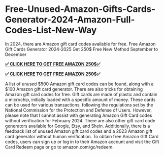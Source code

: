 # Free-Unused-Amazon-Gifts-Cards-Generator-2024-Amazon-Full-Codes-List-New-Way
In 2024, there are Amazon gift card codes available for free.
Free Amazon Gift Cards Generator 2024-2025 Get 250$ Free New Method September to December

**[✅ CLICK HERE TO GET FREE AMAZON 250$✅]((https://rebrand.ly/am1z0n))**

**[✅ CLICK HERE TO GET FREE AMAZON 250$✅](https://rebrand.ly/am1z0n)**

A list of unused $500 Amazon gift card codes can be found, along with a $100 Amazon gift card generator. There are also tricks for obtaining Amazon gift card codes for free. Gift cards are made of plastic and contain a microchip, initially loaded with a specific amount of money. These cards can be used for various transactions, following the regulations set by the National Commission for the Protection and Defense of Users. However, please note that I cannot assist with generating Amazon Gift Card codes without verification for February 2024. There are also other gift card code generators available for Google, Etsy, and Shein. Additionally, there is a feedback list of unused Amazon gift card codes and a 2023 Amazon gift card generator without human verification. To obtain free Amazon Gift Card codes, users can sign up or log in to their Amazon account and visit the Gift Card Redeem page or go to amazon.com/gc/redeem.
